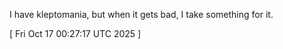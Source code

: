  
I have kleptomania, but when it gets bad, I take something for it.
 
[ 
Fri Oct 17 00:27:17 UTC 2025
 ]
